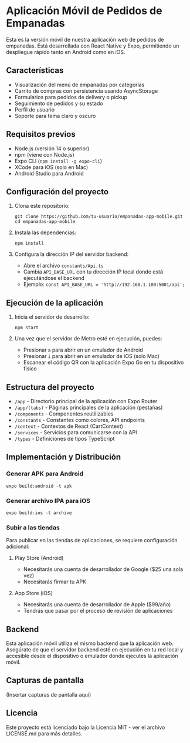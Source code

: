# Aplicación Móvil de Pedidos de Empanadas

Esta es la versión móvil de nuestra aplicación web de pedidos de empanadas. Está desarrollada con React Native y Expo, permitiendo un despliegue rápido tanto en Android como en iOS.

## Características

- Visualización del menú de empanadas por categorías
- Carrito de compras con persistencia usando AsyncStorage
- Formularios para pedidos de delivery o pickup
- Seguimiento de pedidos y su estado
- Perfil de usuario
- Soporte para tema claro y oscuro

## Requisitos previos

- Node.js (versión 14 o superior)
- npm (viene con Node.js)
- Expo CLI (`npm install -g expo-cli`)
- XCode para iOS (solo en Mac)
- Android Studio para Android

## Configuración del proyecto

1. Clona este repositorio:
   ```
   git clone https://github.com/tu-usuario/empanadas-app-mobile.git
   cd empanadas-app-mobile
   ```

2. Instala las dependencias:
   ```
   npm install
   ```

3. Configura la dirección IP del servidor backend:
   - Abre el archivo `constants/Api.ts`
   - Cambia `API_BASE_URL` con tu dirección IP local donde está ejecutándose el backend
   - Ejemplo: `const API_BASE_URL = 'http://192.168.1.100:5001/api';`

## Ejecución de la aplicación

1. Inicia el servidor de desarrollo:
   ```
   npm start
   ```

2. Una vez que el servidor de Metro esté en ejecución, puedes:
   - Presionar `a` para abrir en un emulador de Android
   - Presionar `i` para abrir en un emulador de iOS (solo Mac)
   - Escanear el código QR con la aplicación Expo Go en tu dispositivo físico

## Estructura del proyecto

- `/app` - Directorio principal de la aplicación con Expo Router
- `/app/(tabs)` - Páginas principales de la aplicación (pestañas)
- `/components` - Componentes reutilizables
- `/constants` - Constantes como colores, API endpoints
- `/context` - Contextos de React (CartContext)
- `/services` - Servicios para comunicarse con la API
- `/types` - Definiciones de tipos TypeScript

## Implementación y Distribución

### Generar APK para Android

```
expo build:android -t apk
```

### Generar archivo IPA para iOS

```
expo build:ios -t archive
```

### Subir a las tiendas

Para publicar en las tiendas de aplicaciones, se requiere configuración adicional:

1. Play Store (Android)
   - Necesitarás una cuenta de desarrollador de Google ($25 una sola vez)
   - Necesitarás firmar tu APK

2. App Store (iOS)
   - Necesitarás una cuenta de desarrollador de Apple ($99/año)
   - Tendrás que pasar por el proceso de revisión de aplicaciones

## Backend

Esta aplicación móvil utiliza el mismo backend que la aplicación web. Asegúrate de que el servidor backend esté en ejecución en tu red local y accesible desde el dispositivo o emulador donde ejecutes la aplicación móvil.

## Capturas de pantalla

(Insertar capturas de pantalla aquí)

## Licencia

Este proyecto está licenciado bajo la Licencia MIT - ver el archivo LICENSE.md para más detalles.
